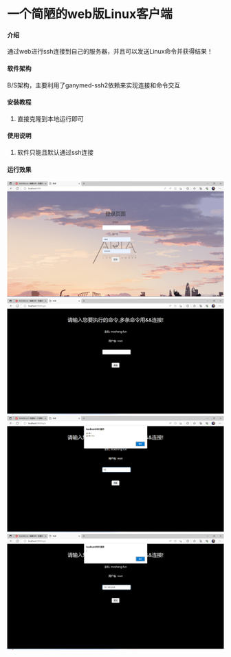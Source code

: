 # 一个简陋的web版Linux客户端

#### 介绍
通过web进行ssh连接到自己的服务器，并且可以发送Linux命令并获得结果！

#### 软件架构
B/S架构，主要利用了ganymed-ssh2依赖来实现连接和命令交互


#### 安装教程

1.  直接克隆到本地运行即可

#### 使用说明

1. 软件只能且默认通过ssh连接
#### 运行效果
![输入图片说明](image.png)
![输入图片说明](image01.png)
![输入图片说明](image03.png)
![输入图片说明](image04.png)